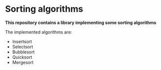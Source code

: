 # Sorting algorithms
<b>This repository contains a library implementing some sorting algorithms</b>

The implemented algorithms are:
<ul>
  <li>Insertsort</li>
  <li>Selectsort</li>
  <li>Bubblesort</li>
  <li>Quicksort</li>
  <li>Mergesort</li>
</ul>
